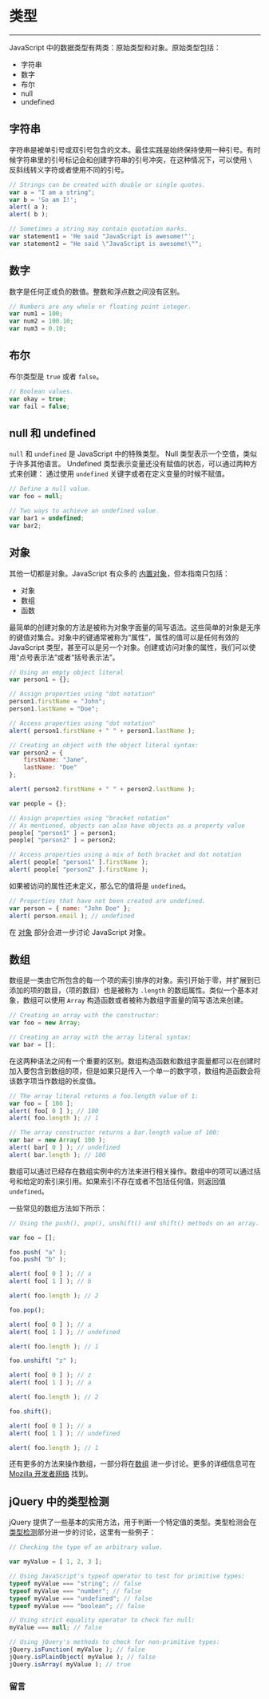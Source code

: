 # 类型

------

JavaScript 中的数据类型有两类：原始类型和对象。原始类型包括：

* 字符串
* 数字
* 布尔
* null
* undefined

## 字符串

字符串是被单引号或双引号包含的文本。最佳实践是始终保持使用一种引号。有时候字符串里的引号标记会和创建字符串的引号冲突，在这种情况下，可以使用 `\` 反斜线转义字符或者使用不同的引号。

```javascript
// Strings can be created with double or single quotes.
var a = "I am a string";
var b = 'So am I!';
alert( a );
alert( b );
```

```javascript
// Sometimes a string may contain quotation marks.
var statement1 = 'He said "JavaScript is awesome!"';
var statement2 = "He said \"JavaScript is awesome!\"";
```

## 数字

数字是任何正或负的数值。整数和浮点数之间没有区别。

```javascript
// Numbers are any whole or floating point integer.
var num1 = 100;
var num2 = 100.10;
var num3 = 0.10;
```

## 布尔

布尔类型是 `true` 或者 `false`。

```javascript
// Boolean values.
var okay = true;
var fail = false;
```

## null 和 undefined

`null` 和 `undefined` 是 JavaScript 中的特殊类型。 Null 类型表示一个空值，类似于许多其他语言。 Undefined 类型表示变量还没有赋值的状态，可以通过两种方式来创建： 通过使用 `undefined` 关键字或者在定义变量的时候不赋值。

```javascript
// Define a null value.
var foo = null;

// Two ways to achieve an undefined value.
var bar1 = undefined;
var bar2;
```

## 对象

其他一切都是对象。JavaScript 有众多的 [内置对象](https://developer.mozilla.org/zh-CN/docs/Web/JavaScript/Reference/Global_Objects "MDN - 内置对象")，但本指南只包括：

* 对象
* 数组
* 函数

最简单的创建对象的方法是被称为对象字面量的简写语法。这些简单的对象是无序的键值对集合。对象中的键通常被称为“属性”，属性的值可以是任何有效的 JavaScript 类型，甚至可以是另一个对象。创建或访问对象的属性，我们可以使用“点号表示法”或者“括号表示法”。

```javascript
// Using an empty object literal
var person1 = {};

// Assign properties using "dot notation"
person1.firstName = "John";
person1.lastName = "Doe";

// Access properties using "dot notation"
alert( person1.firstName + " " + person1.lastName );

// Creating an object with the object literal syntax:
var person2 = {
	firstName: "Jane",
	lastName: "Doe"
};

alert( person2.firstName + " " + person2.lastName );

var people = {};

// Assign properties using "bracket notation"
// As mentioned, objects can also have objects as a property value
people[ "person1" ] = person1;
people[ "person2" ] = person2;

// Access properties using a mix of both bracket and dot notation
alert( people[ "person1" ].firstName );
alert( people[ "person2" ].firstName );
```

如果被访问的属性还未定义，那么它的值将是 `undefined`。

```javascript
// Properties that have not been created are undefined.
var person = { name: "John Doe" };
alert( person.email ); // undefined
```

在 [对象](/javascript-101/objects.html) 部分会进一步讨论 JavaScript 对象。

## 数组

数组是一类由它所包含的每一个项的索引排序的对象。索引开始于零，并扩展到已添加的项的数目，（项的数目）也是被称为 `.length` 的数组属性。类似一个基本对象，数组可以使用 `Array` 构造函数或者被称为数组字面量的简写语法来创建。

```javascript
// Creating an array with the constructor:
var foo = new Array;

// Creating an array with the array literal syntax:
var bar = [];
```

在这两种语法之间有一个重要的区别。数组构造函数和数组字面量都可以在创建时加入要包含到数组的项，但是如果只是传入一个单一的数字项，数组构造函数会将该数字项当作数组的长度值。

```javascript
// The array literal returns a foo.length value of 1:
var foo = [ 100 ];
alert( foo[ 0 ] ); // 100
alert( foo.length ); // 1

// The array constructor returns a bar.length value of 100:
var bar = new Array( 100 );
alert( bar[ 0 ] ); // undefined
alert( bar.length ); // 100
```

数组可以通过已经存在数组实例中的方法来进行相关操作。数组中的项可以通过括号和给定的索引来引用。如果索引不存在或者不包括任何值，则返回值 `undefined`。

一些常见的数组方法如下所示：

```javascript
// Using the push(), pop(), unshift() and shift() methods on an array.

var foo = [];

foo.push( "a" );
foo.push( "b" );

alert( foo[ 0 ] ); // a
alert( foo[ 1 ] ); // b

alert( foo.length ); // 2

foo.pop();

alert( foo[ 0 ] ); // a
alert( foo[ 1 ] ); // undefined

alert( foo.length ); // 1

foo.unshift( "z" );

alert( foo[ 0 ] ); // z
alert( foo[ 1 ] ); // a

alert( foo.length ); // 2

foo.shift();

alert( foo[ 0 ] ); // a
alert( foo[ 1 ] ); // undefined

alert( foo.length ); // 1
```

还有更多的方法来操作数组，一部分将在[数组](/javascript-101/arrays.html) 进一步讨论。更多的详细信息可在 [Mozilla 开发者网络](https://developer.mozilla.org/zh-CN/docs/Web/JavaScript/Reference/Global_Objects/Array "MDN - 数组参考") 找到。

## jQuery 中的类型检测

jQuery 提供了一些基本的实用方法，用于判断一个特定值的类型。类型检测会在 [类型检测](/javascript-101/testing-type.html)部分进一步的讨论，这里有一些例子：

```javascript
// Checking the type of an arbitrary value.

var myValue = [ 1, 2, 3 ];

// Using JavaScript's typeof operator to test for primitive types:
typeof myValue === "string"; // false
typeof myValue === "number"; // false
typeof myValue === "undefined"; // false
typeof myValue === "boolean"; // false

// Using strict equality operator to check for null:
myValue === null; // false

// Using jQuery's methods to check for non-primitive types:
jQuery.isFunction( myValue ); // false
jQuery.isPlainObject( myValue ); // false
jQuery.isArray( myValue ); // true
```
### 留言
<div class="ds-thread" data-thread-key="#docs/js/javascript-101/003types" data-title="kongyixueyuan.cn" data-url="kongyixueyuan.cn"></div>

<script type="text/javascript">
var duoshuoQuery = {short_name:"liyuechun"};
	(function() {
		var ds = document.createElement('script');
		ds.type = 'text/javascript';ds.async = true;
		ds.src = (document.location.protocol == 'https:' ? 'https:' : 'http:') + '//static.duoshuo.com/embed.js';
		ds.charset = 'UTF-8';
		(document.getElementsByTagName('head')[0]
		 || document.getElementsByTagName('body')[0]).appendChild(ds);
	})();
	</script>
